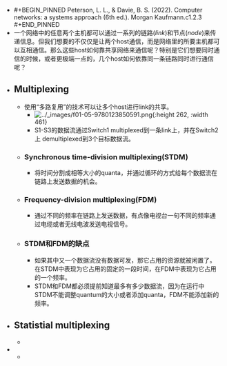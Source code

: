 - #+BEGIN_PINNED
  Peterson, L. L., & Davie, B. S. (2022). Computer networks: a systems approach (6th ed.). Morgan Kaufmann.c1.2.3
  #+END_PINNED
- 一个网络中的任意两个主机都可以通过一系列的链路(*link*)和节点(*node*)来传递信息。但我们想要的不仅仅是让两个host通信，而是网络里的所要主机都可以互相通信。那么这些host如何靠共享网络来通信呢？特别是它们想要同时通信的时候，或者更极端一点的，几个host如何依靠同一条链路同时进行通信呢？
- ## Multiplexing
	- 使用“多路复用”的技术可以让多个host进行link的共享。
		- ![../_images/f01-05-9780123850591.png](https://book.systemsapproach.org/_images/f01-05-9780123850591.png){:height 262, :width 461}
		- S1-S3的数据流通过Switch1 multiplexed到一条link上，并在Switch2 上 demultiplexed到3个目标数据流。
	- ### Synchronous time-division multiplexing(STDM)
		- 将时间分割成相等大小的quanta，并通过循环的方式给每个数据流在链路上发送数据的机会。
	- ### Frequency-division multiplexing(FDM)
		- 通过不同的频率在链路上发送数据，有点像电视台一句不同的频率通过电缆或者无线电波发送电视信号。
	- ### STDM和FDM的缺点
		- 如果其中又一个数据流没有数据可发，那它占用的资源就被闲置了。在STDM中表现为它占用的固定的一段时间，在FDM中表现为它占用的一个频率。
		- STDM和FDM都必须提前知道最多有多少数据流，因为在运行中STDM不能调整quantum的大小或者添加quanta，FDM不能添加新的频率。
- ## Statistial multiplexing
	-
-
	-